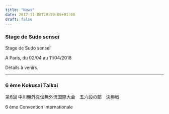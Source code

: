 ```yaml
---
title: "News"
date: 2017-11-08T20:59:05+01:00
draft: false
---
```


### Stage de Sudo senseï
Stage de Sudo senseï

A Paris, du 02/04 au 11/04/2018

Détails à venirs.

____

### 6 ème Kokusai Taikai

第6回 中川無外真伝無外流国際大会　五六段の部　決勝戦

6 ème Convention Internationale
